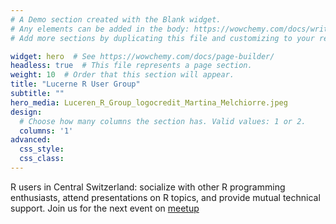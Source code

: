```yaml
---
# A Demo section created with the Blank widget.
# Any elements can be added in the body: https://wowchemy.com/docs/writing-markdown-latex/
# Add more sections by duplicating this file and customizing to your requirements.

widget: hero  # See https://wowchemy.com/docs/page-builder/
headless: true  # This file represents a page section.
weight: 10  # Order that this section will appear.
title: "Lucerne R User Group"
subtitle: ""
hero_media: Luceren_R_Group_logocredit_Martina_Melchiorre.jpeg
design:
  # Choose how many columns the section has. Valid values: 1 or 2.
  columns: '1'
advanced:
  css_style:
  css_class:
---
```


R users in Central Switzerland: socialize with other R programming enthusiasts, attend presentations on R topics, and provide mutual technical support.
Join us for the next event on [meetup](https://www.meetup.com/Lucerne-R-User-Group/) 
